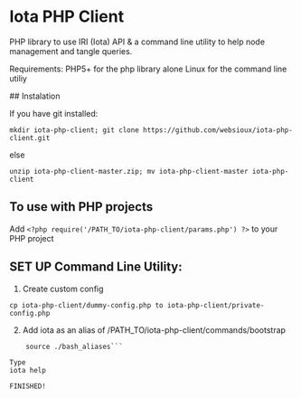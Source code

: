 # Iota PHP Client

PHP library to use IRI (Iota) API & a command line utility to help node management and tangle queries.

Requirements: PHP5+ for the php library alone
Linux for the command line utiliy

## Instalation

If you have git installed:

```mkdir iota-php-client; git clone https://github.com/websioux/iota-php-client.git```

else

```unzip iota-php-client-master.zip; mv iota-php-client-master iota-php-client```

## To use with PHP projects

Add
```<?php require('/PATH_TO/iota-php-client/params.php') ?>```
to your PHP project

## SET UP Command Line Utility:

1. Create custom config

```cp iota-php-client/dummy-config.php to iota-php-client/private-config.php```

2. Add iota as an alias of /PATH_TO/iota-php-client/commands/bootstrap

```echo "alias iota='/PATH_TO/iota-php-client/commands/bootstrap'" >>  ~/bash_aliases
	source ./bash_aliases```

Type
iota help 

FINISHED!
